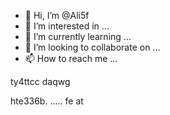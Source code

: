 - 👋 Hi, I’m @Ali5f
- 👀 I’m interested in ...
- 🌱 I’m currently learning ...
- 💞️ I’m looking to collaborate on ...
- 📫 How to reach me ...

<!---
Ali5f/Ali5f is a ✨ special ✨ repository because its `README.md` (this file) appears on your GitHub profile.
You can click the Preview link to take a look at your changes.
--->
ty4ttcc daqwg

hte336b. 
..... fe
at

